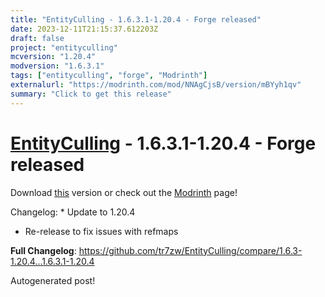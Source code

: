 ```yaml
---
title: "EntityCulling - 1.6.3.1-1.20.4 - Forge released"
date: 2023-12-11T21:15:37.612203Z
draft: false
project: "entityculling"
mcversion: "1.20.4"
modversion: "1.6.3.1"
tags: ["entityculling", "forge", "Modrinth"]
externalurl: "https://modrinth.com/mod/NNAgCjsB/version/mBYyh1qv"
summary: "Click to get this release"
---
```

# [EntityCulling](/project/entityculling) - 1.6.3.1-1.20.4 - Forge released
Download [this](https://modrinth.com/mod/NNAgCjsB/version/mBYyh1qv) version or check out the [Modrinth](https://modrinth.com/mod/NNAgCjsB) page!

Changelog: * Update to 1.20.4
* Re-release to fix issues with refmaps

**Full Changelog**: https://github.com/tr7zw/EntityCulling/compare/1.6.3-1.20.4...1.6.3.1-1.20.4

Autogenerated post!

